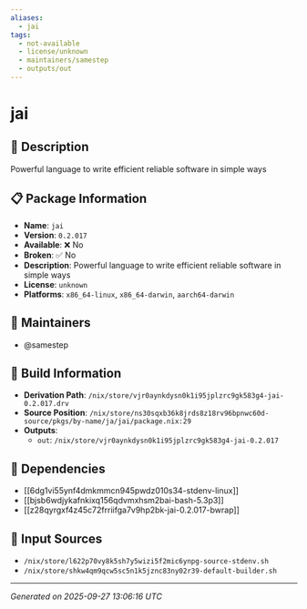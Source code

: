 ```yaml
---
aliases:
  - jai
tags:
  - not-available
  - license/unknown
  - maintainers/samestep
  - outputs/out
---
```


# jai

## 📝 Description

Powerful language to write efficient reliable software in simple ways

## 📋 Package Information

- **Name**: `jai`
- **Version**: `0.2.017`
- **Available**: ❌ No
- **Broken**: ✅ No
- **Description**: Powerful language to write efficient reliable software in simple ways
- **License**: `unknown`
- **Platforms**: `x86_64-linux`, `x86_64-darwin`, `aarch64-darwin`
## 👥 Maintainers

- @samestep


## 🔧 Build Information

- **Derivation Path**: `/nix/store/vjr0aynkdysn0k1i95jplzrc9gk583g4-jai-0.2.017.drv`
- **Source Position**: `/nix/store/ns30sqxb36k8jrds8z18rv96bpnwc60d-source/pkgs/by-name/ja/jai/package.nix:29`
- **Outputs**:
  - `out`:  `/nix/store/vjr0aynkdysn0k1i95jplzrc9gk583g4-jai-0.2.017`

## 🔗 Dependencies

- [[6dg1vi55ynf4dmkmmcn945pwdz010s34-stdenv-linux]]
- [[bjsb6wdjykafnkixq156qdvmxhsm2bai-bash-5.3p3]]
- [[z28qyrgxf4z45c72frriifga7v9hp2bk-jai-0.2.017-bwrap]]

## 📁 Input Sources

- `/nix/store/l622p70vy8k5sh7y5wizi5f2mic6ynpg-source-stdenv.sh`
- `/nix/store/shkw4qm9qcw5sc5n1k5jznc83ny02r39-default-builder.sh`

---
*Generated on 2025-09-27 13:06:16 UTC*

